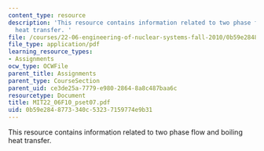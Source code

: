```yaml
---
content_type: resource
description: 'This resource contains information related to two phase flow and boiling
  heat transfer. '
file: /courses/22-06-engineering-of-nuclear-systems-fall-2010/0b59e2848773340c53237159774e9b31_MIT22_06F10_pset07.pdf
file_type: application/pdf
learning_resource_types:
- Assignments
ocw_type: OCWFile
parent_title: Assignments
parent_type: CourseSection
parent_uid: ce3de25a-7779-e980-2864-8a8c487baa6c
resourcetype: Document
title: MIT22_06F10_pset07.pdf
uid: 0b59e284-8773-340c-5323-7159774e9b31
---
```

This resource contains information related to two phase flow and boiling heat transfer. 

